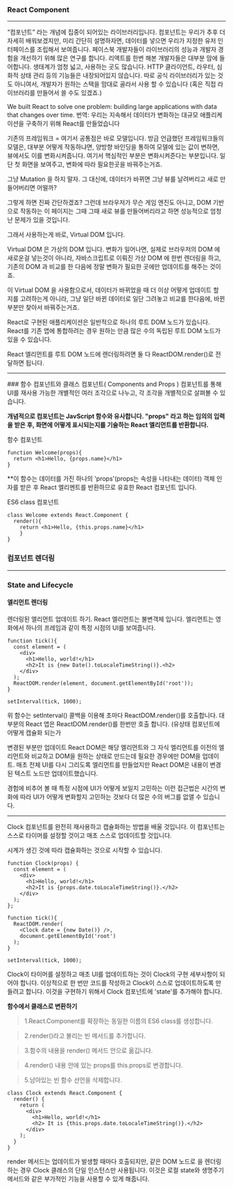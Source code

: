 ### React Component

<hr/>

“컴포넌트” 라는 개념에 집중이 되어있는 라이브러리입니다. 컴포넌트는 우리가 추후 더 자세히 배워보겠지만, 미리 간단히 설명하자면, 데이터를 넣으면 우리가 지정한 유저 인터페이스를 조립해서 보여줍니다. 페이스북 개발자들이 라이브러리의 성능과 개발자 경험을 개선하기 위해 많은 연구를 합니다. 리액트를 한번 해본 개발자들은 대부분 맘에 들어합니다. 생태계가 엄청 넓고, 사용하는 곳도 많습니다. HTTP 클라이언트, 라우터, 심화적 상태 관리 등의 기능들은 내장되어있지 않습니다. 따로 공식 라이브러리가 있는 것도 아니여서, 개발자가 원하는 스택을 맘대로 골라서 사용 할 수 있습니다 (혹은 직접 라이브러리를 만들어서 쓸 수도 있겠죠.)

We built React to solve one problem: building large applications with data that changes over time.
번역: 우리는 지속해서 데이터가 변화하는 대규모 애플리케이션을 구축하기 위해 React를 만들었습니다

기존의 프레임워크 = 여기서 공통점은 바로 모델입니다. 방금 언급했던 프레임워크들의 모델은, 대부분 어떻게 작동하냐면, 양방향 바인딩을 통하여 모델에 있는 값이 변하면, 뷰에서도 이를 변화시켜줍니다. 여기서 핵심적인 부분은 변화시켜준다는 부분입니다. 일단 첫 화면을 보여주고, 변화에 따라 필요한곳을 바꿔주는거죠. 

그냥 Mutation 을 하지 말자. 그 대신에, 데이터가 바뀌면 그냥 뷰를 날려버리고 새로 만들어버리면 어떨까?

그렇게 하면 진짜 간단하겠죠? 그런데 브라우저가 무슨 게임 엔진도 아니고, DOM 기반으로 작동하는 이 페이지는 그때 그때 새로 뷰를 만들어버리라고 하면 성능적으로 엄청난 문제가 있을 것입니다.

그래서 사용하는게 바로, Virtual DOM 입니다.

Virtual DOM 은 가상의 DOM 입니다. 변화가 일어나면, 실제로 브라우저의 DOM 에 새로운걸 넣는것이 아니라, 자바스크립트로 이뤄진 가상 DOM 에 한번 렌더링을 하고, 기존의 DOM 과 비교를 한 다음에 정말 변화가 필요한 곳에만 업데이트를 해주는 것이죠.

이 Virtual DOM 을 사용함으로서, 데이터가 바뀌었을 때 더 이상 어떻게 업데이트 할 지를 고려하는게 아니라, 그냥 일단 바뀐 데이터로 일단 그려놓고 비교를 한다음에, 바뀐 부분만 찾아서 바꿔주는거죠.

React로 구현된 애플리케이션은 일반적으로 하나의 루트 DOM 노드가 있습니다. React를 기존 앱에 통합하려는 경우 원하는 만큼 많은 수의 독립된 루트 DOM 노드가 있을 수 있습니다.

React 엘리먼트를 루트 DOM 노드에 렌더링하려면 둘 다 ReactDOM.render()로 전달하면 됩니다.

<hr/>
### 함수 컴포넌트와 클래스 컴포넌트( Components and Props )
컴포넌트를 통해 UI를 재사용 가능한 개별적인 여러 조각으로 나누고, 각 조각을 개별적으로 살펴볼 수 있습니다.

**개념적으로 컴포넌트는 JavScript 함수와 유사합니다. "props" 라고 하는 임의의 입력을 받은 후, 화면에 어떻게 표시되는지를 기술하는 React 엘리먼트를 반환합니다.**

함수 컴포넌트
```
function Welcome(props){
  return <h1>Hello, {props.name}</h1>
}
```

**이 함수는 데이터를 가진 하나의 'props'(props는 속성을 나타내는 데이터) 객체 인자를 받은 후 React 엘리멘트를 반환하므로 유효한 React 컴포넌트 입니다.

ES6 class 컴포넌트

```
class Welcome extends React.Component {
  render(){
    return <h1>Hello, {this.props.name}</h1>
    }
}
```

### 컴포넌트 렌더링
<hr/>

### State and Lifecycle
#### 엘리먼트 렌더링
렌더링된 엘리먼트 업데이트 하기.
React 엘리먼트는 불변객체 입니다. 엘리먼트는 영화에서 하나의 프레임과 같이 특정 시점의 UI를 보여줍니다.
```
function tick(){
  const element = (
    <div>
      <h1>Hello, world!</h1>
      <h2>It is {new Date().toLocaleTimeString()}.<h2>
    </div>
  );
  ReactDOM.render(element, document.getElementById('root'));
}

setInterval(tick, 1000);
```
위 함수는 setInterval() 콜백을 이용해 초마다 ReactDOM.render()를 호출합니다.
대부분의 React 앱은 ReactDOM.render()를 한번만 호출 합니다. 
(유상태 컴포넌트에 어떻게 캡슐화 되는가

변경된 부분만 업데이트
React DOM은 해당 엘리먼트와 그 자식 엘리먼트를 이전의 엘리먼트와 비교하고 DOM을 원하는 상태로 만드는데 필요한 경우에만 DOM을 업데이트.
매초 전체 UI를 다시 그리도록 엘리먼트를 만들었지만 React DOM은 내용이 변경된 텍스트 노드만 업데이트했습니다.

경험에 비추어 볼 때 특정 시점에 UI가 어떻게 보일지 고민하는 이런 접근법은 시간의 변화에 따라 UI가 어떻게 변화할지 고민하는 것보다 더 많은 수의 버그를 없앨 수 있습니다.


<hr/>

Clock 컴포넌트를 완전히 재사용하고 캡슐화하는 방법을 배울 것입니다. 이 컴포넌트는 스스로 타이머를 설정할 것이고 매초 스스로 업데이트할 것입니다.

시계가 생긴 것에 따라 캡슐화하는 것으로 시작할 수 있습니다.

```
function Clock(props) {
  const element = (
    <div>
      <h1>Hello, world!</h1>
      <h2>It is {props.date.toLocaleTimeString()}.</h2>
    </div>
  );
};
  
function tick(){
  ReactDOM.render(
    <Clock date = {new Date()} />,
    document.getElementById('root')
  );
}

setInterval(tick, 1000);
```

Clock이 타이머를 설정하고 매초 UI를 업데이트하는 것이 Clock의 구현 세부사항이 되어야 합니다.
이상적으로 한 번만 코드를 작성하고 Clock이 스스로 업데이트하도록 만들려고 합니다.
이것을 구현하기 위해서 Clock 컴포넌트에 'state'를 추가해야 합니다.

**함수에서 클래스로 변환하기**
>1.React.Component를 확장하는 동일한 이름의 ES6 class를 생성합니다.

>2.render()라고 불리는 빈 메서드를 추가합니다.

>3.함수의 내용을 render() 메서드 안으로 옮깁니다.

>4.render() 내용 안에 있는 props를 this.props로 변경합니다.

>5.남아있는 빈 함수 선언을 삭제합니다.


```
class Clock extends React.Component {
  render() {
    return (
      <div>
        <h1>Hello, world!</h1>
        <h2> It is {this.props.date.toLocaleTimeString()}.</h2>
      </div>
    );
  }
}
```

render 메서드는 업데이트가 발생할 때마다 호출되지만, 같은 DOM 노드로 <Clock />을 렌더링하는 경우 Clock 클래스의 단일 인스턴스만 사용됩니다. 
이것은 로컬 state와 생명주기 메서드와 같은 부가적인 기능을 사용할 수 있게 해줍니다.
